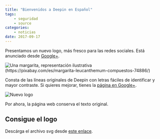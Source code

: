 ```yaml
---
title: "Bienvenidos a Deepin en Español"
tags:
    - seguridad
    - source
categories:
    - noticias
date: 2017-09-17
---
```


Presentamos un nuevo logo, más fresco para las redes sociales. Está anunciado desde [Google+](https://plus.google.com/106731706454776586722/posts/jPJRcRLGj5F).

<img src="{{ site.baseurl }}/images/posts/margarita.jpg" alt="Una margarita, representación ilustrativa (https://pixabay.com/es/margarita-leucanthemum-compuestos-74886/)">


Consta de las líneas originales de Deepin con letras fáciles de identificar y mayor contraste. Si quieres mejorar, tienes la [página en Google+](https://plus.google.com/106731706454776586722).

<img class="t60" src="{{ site.urlimg }}nuevologo.png" alt="Nuevo logo">

Por ahora, la página web conserva el texto original.

## Consigue el logo

Descárga el archivo svg desde [este enlace](https://drive.google.com/open?id=0ByDjMMLiciC2NERKN1VSZ21PZUk).
